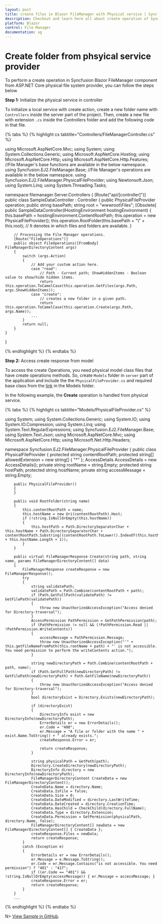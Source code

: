 ```yaml
---
layout: post
title: create files in Blazor FileManager with Physical service | Syncfusion
description: Checkout and learn here all about create operation of Syncfusion Blazor FileManager component with physical service and more.
platform: Blazor
control: File Manager
documentation: ug
---
```


# Create folder from phsyical service provider

To perform a create operation in Syncfusion Blazor FileManager component from ASP.NET Core physical file system provider, you can follow the steps below

**Step 1:** Initialize the physical service in controller

To initialize a local service with create action, create a new folder name with `Controllers` inside the server part of the project. Then, create a new file with extension `.cs` inside the Controllers folder and add the following code in that file.

{% tabs %}
{% highlight cs tabtitle="Controllers/FileManagerController.cs" %}

using Microsoft.AspNetCore.Mvc;
using System;
using System.Collections.Generic;
using Microsoft.AspNetCore.Hosting;
using Microsoft.AspNetCore.Http;
using Microsoft.AspNetCore.Http.Features;
//File Manager's base functions are available in the below namespace.
using Syncfusion.EJ2.FileManager.Base;
//File Manager's operations are available in the below namespace.
using Syncfusion.EJ2.FileManager.PhysicalFileProvider;
using Newtonsoft.Json;
using System.Linq;
using System.Threading.Tasks;

namespace filemanager.Server.Controllers
{
    [Route("api/[controller]")]
    public class SampleDataController : Controller
    {
        public PhysicalFileProvider operation;
        public string basePath;
        string root = "wwwroot\\Files";
        [Obsolete]
        public SampleDataController(IHostingEnvironment hostingEnvironment)
        {
            this.basePath = hostingEnvironment.ContentRootPath;
            this.operation = new PhysicalFileProvider();
            this.operation.RootFolder(this.basePath + "\\" + this.root); // It denotes in which files and folders are available.
        }

        // Processing the File Manager operations.
        [Route("FileOperations")]
        public object FileOperations([FromBody] FileManagerDirectoryContent args)
        {
            switch (args.Action)
            {
                // Add your custom action here.
                case "read":
                    // Path - Current path; ShowHiddenItems - Boolean value to show/hide hidden items.
                    return this.operation.ToCamelCase(this.operation.GetFiles(args.Path, args.ShowHiddenItems));
                case "create":
                    // creates a new folder in a given path.
                    return this.operation.ToCamelCase(this.operation.Create(args.Path, args.Name));
                ...
            }
            return null;
        }
    }
}

{% endhighlight %}
{% endtabs %}

**Step 2:** Access create response from model

To access the create Operations, you need physical model class files that have create operations methods. So, create `Models` folder in `server` part of the application and include the the `PhysicalFileProvider.cs` and required base class from the [link](https://github.com/SyncfusionExamples/ej2-aspcore-file-provider/tree/master/Models) in the Models folder.

In the following example, the **Create** operation is handled from physical service.

{% tabs %}
{% highlight cs tabtitle="Models/PhysicalFileProvider.cs" %}

﻿using System;
using System.Collections.Generic;
using System.IO;
using System.IO.Compression;
using System.Linq;
using System.Text.RegularExpressions;
using Syncfusion.EJ2.FileManager.Base;
using System.Text.Json;
using Microsoft.AspNetCore.Mvc;
using Microsoft.AspNetCore.Http;
using Microsoft.Net.Http.Headers;


namespace Syncfusion.EJ2.FileManager.PhysicalFileProvider
{
    public class PhysicalFileProvider 
    {
        protected string contentRootPath;
        protected string[] allowedExtension = new string[] { "*" };
        AccessDetails AccessDetails = new AccessDetails();
        private string rootName = string.Empty;
        protected string hostPath;
        protected string hostName;
        private string accessMessage = string.Empty;

        public PhysicalFileProvider()
        {
        }

        public void RootFolder(string name)
        {
            this.contentRootPath = name;
            this.hostName = new Uri(contentRootPath).Host;
            if (!string.IsNullOrEmpty(this.hostName))
            {
                this.hostPath = Path.DirectorySeparatorChar + this.hostName + Path.DirectorySeparatorChar + contentRootPath.Substring((contentRootPath.ToLower().IndexOf(this.hostName) + this.hostName.Length + 1));
            }
        }

        public virtual FileManagerResponse Create(string path, string name, params FileManagerDirectoryContent[] data)
        {
            FileManagerResponse createResponse = new FileManagerResponse();
            try
            {
                string validatePath;
                validatePath = Path.Combine(contentRootPath + path);
                if (Path.GetFullPath(validatePath) != GetFilePath(validatePath))
                {
                    throw new UnauthorizedAccessException("Access denied for Directory-traversal");
                }
                AccessPermission PathPermission = GetPathPermission(path);
                if (PathPermission != null && (!PathPermission.Read || !PathPermission.WriteContents))
                {
                    accessMessage = PathPermission.Message;
                    throw new UnauthorizedAccessException("'" + this.getFileNameFromPath(this.rootName + path) + "' is not accessible. You need permission to perform the writeContents action.");
                }

                string newDirectoryPath = Path.Combine(contentRootPath + path, name);
                if (Path.GetFullPath(newDirectoryPath) != GetFilePath(newDirectoryPath) + Path.GetFileName(newDirectoryPath))
                {
                    throw new UnauthorizedAccessException("Access denied for Directory-traversal");
                }
                bool directoryExist = Directory.Exists(newDirectoryPath);

                if (directoryExist)
                {
                    DirectoryInfo exist = new DirectoryInfo(newDirectoryPath);
                    ErrorDetails er = new ErrorDetails();
                    er.Code = "400";
                    er.Message = "A file or folder with the name " + exist.Name.ToString() + " already exists.";
                    createResponse.Error = er;

                    return createResponse;
                }

                string physicalPath = GetPath(path);
                Directory.CreateDirectory(newDirectoryPath);
                DirectoryInfo directory = new DirectoryInfo(newDirectoryPath);
                FileManagerDirectoryContent CreateData = new FileManagerDirectoryContent();
                CreateData.Name = directory.Name;
                CreateData.IsFile = false;
                CreateData.Size = 0;
                CreateData.DateModified = directory.LastWriteTime;
                CreateData.DateCreated = directory.CreationTime;
                CreateData.HasChild = CheckChild(directory.FullName);
                CreateData.Type = directory.Extension;
                CreateData.Permission = GetPermission(physicalPath, directory.Name, false);
                FileManagerDirectoryContent[] newData = new FileManagerDirectoryContent[] { CreateData };
                createResponse.Files = newData;
                return createResponse;
            }
            catch (Exception e)
            {
                ErrorDetails er = new ErrorDetails();
                er.Message = e.Message.ToString();
                er.Code = er.Message.Contains("is not accessible. You need permission") ? "401" : "417";
                if ((er.Code == "401") && !string.IsNullOrEmpty(accessMessage)) { er.Message = accessMessage; }
                createResponse.Error = er;
                return createResponse;
            }
        }
        ...

{% endhighlight %}
{% endtabs %}

N> [View Sample in GitHub](https://github.com/SyncfusionExamples/Blazor-Getting-Started-Examples/tree/main/FileManager).